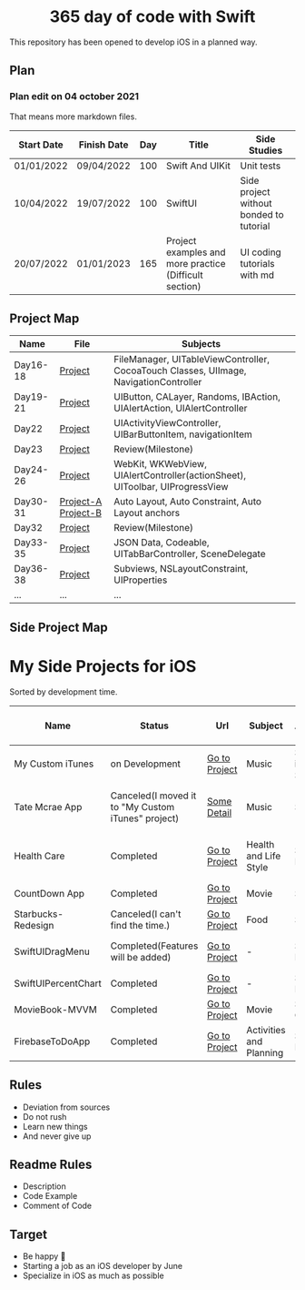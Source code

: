 <h1 align=center> 365 day of code with Swift </h1>
This repository has been opened to develop iOS in a planned way.

## Plan
### Plan edit on 04 october 2021
That means more markdown files.

| Start Date | Finish Date | Day | Title | Side Studies |
| ---------- | ----------- | --- | ----- | ------------ |
| 01/01/2022 | 09/04/2022  | 100 | Swift And UIKit | Unit tests |
| 10/04/2022 | 19/07/2022  | 100 | SwiftUI | Side project without bonded to tutorial |
| 20/07/2022 | 01/01/2023  | 165 | Project examples and more practice (Difficult section) | UI coding tutorials with md |

## Project Map

| Name | File | Subjects |
| ---- | ---- | -------- |
| Day16-18 | <a href="https://github.com/devmehmetates/365-day-of-code/tree/main/Project/Day16-18/Day16-18"> Project </a>| FileManager, UITableViewController, CocoaTouch Classes, UIImage, NavigationController |
| Day19-21 | <a href="https://github.com/devmehmetates/365-day-of-code/tree/main/Project/Day19-21/Day19-21"> Project </a>| UIButton, CALayer, Randoms, IBAction, UIAlertAction, UIAlertController |
| Day22 | <a href="https://github.com/devmehmetates/365-day-of-code/tree/main/Project/Day22/Day22"> Project </a>| UIActivityViewController, UIBarButtonItem, navigationItem |
| Day23 | <a href="https://github.com/devmehmetates/365-day-of-code/tree/main/Project/Day23/Day23"> Project </a>| Review(Milestone) |
| Day24-26 | <a href="https://github.com/devmehmetates/365-day-of-code/tree/main/Project/Day24-26/Day24-26"> Project </a>| WebKit, WKWebView, UIAlertController(actionSheet), UIToolbar, UIProgressView |
| Day30-31 | <a href="https://github.com/devmehmetates/365-day-of-code/tree/main/Project/Day30-31/Day30-31"> Project-A </a> <a href="https://github.com/devmehmetates/365-day-of-code/tree/main/Project/Day30-31-2/Day30-31-2"> Project-B </a>| Auto Layout, Auto Constraint, Auto Layout anchors |
| Day32 | <a href="https://github.com/devmehmetates/365-day-of-code/tree/main/Project/Day32-Challenge/Day32-Challenge"> Project </a>| Review(Milestone) |
| Day33-35 | <a href="https://github.com/devmehmetates/365-day-of-code/tree/main/Project/Day33-35/Day33-35"> Project </a>| JSON Data, Codeable, UITabBarController, SceneDelegate |
| Day36-38 | <a href="https://github.com/devmehmetates/365-day-of-code/tree/main/Project/Day36-38/Day36-38"> Project </a>| Subviews, NSLayoutConstraint, UIProperties |
| ... | ... | ... |

## Side Project Map

# My Side Projects for iOS
Sorted by development time.

| Name | Status | Url | Subject | Main Technologies | Sub Technologies or Target |
| ---- | ------ | --- | ------- | ----------------- | ---------------- |
| My Custom iTunes | on Development | <a href="https://github.com/devmehmetates/iTunes-Search-API">Go to Project</a> | Music | SwiftUI and iTunes Search API | MVVM, MVP, AVFoundation |
| Tate Mcrae App | Canceled(I moved it to "My Custom iTunes" project) | <a href="https://twitter.com/devmehmetates/status/1482353368853004288?s=20&t=aFlb1Nz1GslgnMscA8RcKQ">Some Detail</a> | Music | SwiftUI | StoryBoard to SwiftUI, Animations, MVVM |
| Health Care | Completed | <a href="https://github.com/devmehmetates/Health-Care-Public">Go to Project</a> | Health and Life Style | SwiftUI and Firebase | MVVM, Twitter API, HealthKit, Notifications |
| CountDown App | Completed | <a href="https://github.com/devmehmetates/CountDown-App">Go to Project</a> | Movie | SwiftUI | Timer, Splash Design |
| Starbucks-Redesign | Canceled(I can't find the time.) | <a href="https://github.com/devmehmetates/Starbucks-Redesign">Go to Project</a> | Food | SwiftUI | Figma Design |
| SwiftUIDragMenu | Completed(Features will be added) | <a href="https://github.com/devmehmetates/SwiftUIDragMenu">Go to Project</a> | - | SwiftUI and Packages | Easy Animation Design |
| SwiftUIPercentChart | Completed | <a href="https://github.com/devmehmetates/SwiftUIPercentChart">Go to Project</a> | - | SwiftUI and Packages | Begin to Swift Packages |
| MovieBook-MVVM | Completed | <a href="https://github.com/devmehmetates/MovieBook-MVVM">Go to Project</a> | Movie | SwiftUI and Custom API's | Begin to JSON Data |
| FirebaseToDoApp | Completed | <a href="https://github.com/devmehmetates/FirebaseToDoApp">Go to Project</a> | Activities and Planning | SwiftUI and Firebase | Begin to SwiftUI |

## Rules

+ Deviation from sources
+ Do not rush
+ Learn new things
+ And never give up

## Readme Rules

+ Description
+ Code Example
+ Comment of Code

## Target

+ Be happy 🙂
+ Starting a job as an iOS developer by June
+ Specialize in iOS as much as possible 
